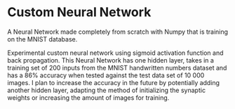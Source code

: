 # Custom Neural Network
A Neural Network made completely from scratch with Numpy that is training on the MNIST database.

Experimental custom neural network using sigmoid activation function and back propagation. This Neural Network has one hidden layer, takes in a training set of 200 inputs from the MNIST handwritten numbers dataset and has a 86% accuracy when tested against the test data set of 10 000 images. I plan to increase the accuracy in the future by potentially adding another hidden layer, adapting the method of initializing the synaptic weights or increasing the amount of images for training.
